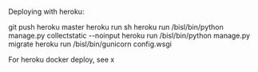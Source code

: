 Deploying with heroku:

git push heroku master
heroku run sh
heroku run /bisl/bin/python manage.py collectstatic --noinput
heroku run /bisl/bin/python manage.py migrate
heroku run /bisl/bin/gunicorn config.wsgi

For heroku docker deploy, see x

